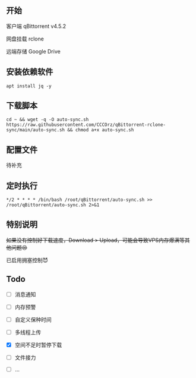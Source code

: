 ## 开始
客户端 qBittorrent v4.5.2

网盘挂载 rclone

远端存储 Google Drive

## 安装依赖软件
```
apt install jq -y
```

## 下载脚本
```
cd ~ && wget -q -O auto-sync.sh https://raw.githubusercontent.com/CCCOrz/qBittorrent-rclone-sync/main/auto-sync.sh && chmod a+x auto-sync.sh
```
## 配置文件
待补充

## 定时执行
```
*/2 * * * * /bin/bash /root/qBittorrent/auto-sync.sh >> /root/qBittorrent/auto-sync.sh 2>&1
```

## 特别说明
~~如果没有控制好下载速度，Download > Upload，可能会导致VPS内存爆满等其他问题😣~~

已启用拥塞控制😈

## Todo
- [ ] 消息通知
- [ ] 内存预警
- [ ] 自定义保种时间
- [ ] 多线程上传
- [x] 空间不足时暂停下载
- [ ] 文件接力
- [ ] ...

